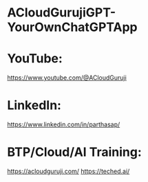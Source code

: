 # ACloudGurujiGPT-YourOwnChatGPTApp

# YouTube:
https://www.youtube.com/@ACloudGuruji

# LinkedIn:
https://www.linkedin.com/in/parthasap/

# BTP/Cloud/AI Training:
https://acloudguruji.com/
https://teched.ai/
